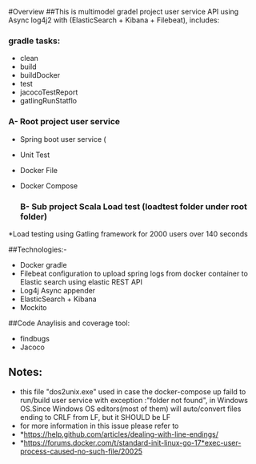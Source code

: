 #Overview
##This is multimodel gradel project user service API using Async log4j2 with (ElasticSearch + Kibana + Filebeat), includes:

### gradle tasks:
* clean
* build
* buildDocker
* test
* jacocoTestReport
* gatlingRunStatflo


 ###  A- Root project user service
* Spring boot user service (
* Unit Test
* Docker File
* Docker Compose

  ### B- Sub project Scala Load test (loadtest folder under root folder)
*Load testing using Gatling framework for 2000 users over 140 seconds

##Technologies:-
* Docker gradle
* Filebeat configuration to upload spring logs from docker container to Elastic search using elastic REST API
* Log4j Async appender
* ElasticSearch + Kibana
* Mockito

##Code Anaylisis and coverage tool:
* findbugs
* Jacoco

## Notes:
* this file "dos2unix.exe" used in case the docker-compose up faild to run/build user service with exception :"folder not found",
 in Windows OS.Since Windows OS editors(most of them) will auto/convert files ending to CRLF from LF, but it SHOULD be LF
* for more information in this issue please refer to
* *https://help.github.com/articles/dealing-with-line-endings/
* *https://forums.docker.com/t/standard-init-linux-go-17*exec-user-process-caused-no-such-file/20025